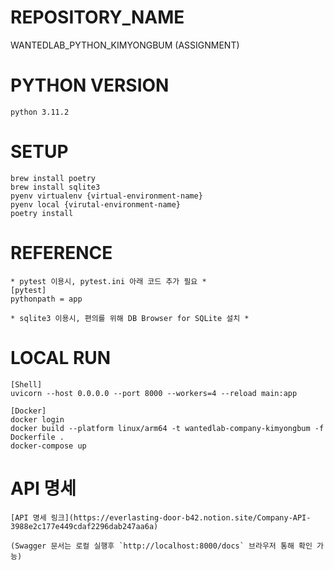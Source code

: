 # REPOSITORY_NAME
WANTEDLAB_PYTHON_KIMYONGBUM (ASSIGNMENT)

# PYTHON VERSION
```
python 3.11.2
```

# SETUP
```
brew install poetry
brew install sqlite3
pyenv virtualenv {virtual-environment-name}
pyenv local {virutal-environment-name}
poetry install
```

# REFERENCE
```
* pytest 이용시, pytest.ini 아래 코드 추가 필요 *
[pytest]
pythonpath = app

* sqlite3 이용시, 편의를 위해 DB Browser for SQLite 설치 *
```

# LOCAL RUN
```
[Shell]
uvicorn --host 0.0.0.0 --port 8000 --workers=4 --reload main:app
```
```
[Docker]
docker login
docker build --platform linux/arm64 -t wantedlab-company-kimyongbum -f Dockerfile .
docker-compose up

```

# API 명세
```
[API 명세 링크](https://everlasting-door-b42.notion.site/Company-API-3988e2c177e449cdaf2296dab247aa6a)

(Swagger 문서는 로컬 실행후 `http://localhost:8000/docs` 브라우저 통해 확인 가능)
```
